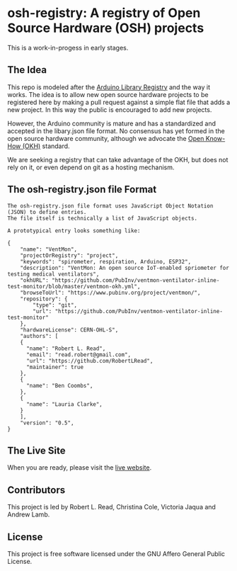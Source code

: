# osh-registry: A registry of Open Source Hardware (OSH) projects


This is a work-in-progess in early stages.

## The Idea

This repo is modeled after the [Arduino Library Registry](https://github.com/arduino/library-registry)
and the way it works. The idea is to allow new open source hardware projects to be registered
here by making a pull request against a simple flat file that adds a new project.
In this way the public is encouraged to add new projects.

However, the Arduino community is mature and has a standardized and accepted in the libary.json
file format. No consensus has yet formed in the open source hardware community, although
we advocate the [Open Know-How (OKH)](https://standards.internetofproduction.org/pub/okh/release/1)
standard.

We are seeking a registry that can take advantage of the OKH, but does not rely on it,
or even depend on git as a hosting mechanism.

## The osh-registry.json file Format

    The osh-registry.json file format uses JavaScript Object Notation (JSON) to define entries.
    The file itself is technically a list of JavaScript objects.

    A prototypical entry looks something like:

```
{
    "name": "VentMon",
    "projectOrRegistry": "project",
    "keywords": "spirometer, respiration, Arduino, ESP32",
    "description": "VentMon: An open source IoT-enabled spriometer for testing medical ventilators",
    "okhURL": "https://github.com/PubInv/ventmon-ventilator-inline-test-monitor/blob/master/ventmon-okh.yml",
    "browseToUrl": "https://www.pubinv.org/project/ventmon/",
    "repository": {
        "type": "git",
        "url": "https://github.com/PubInv/ventmon-ventilator-inline-test-monitor"
    },
    "hardwareLicense": CERN-OHL-S",
    "authors": [
    {
      "name": "Robert L. Read",
      "email": "read.robert@gmail.com",
      "url": "https://github.com/RobertLRead",
      "maintainer": true
    },
    {
      "name": "Ben Coombs",
    },
    {
      "name": "Lauria Clarke",
    }
    ],
    "version": "0.5",
}
```

## The Live Site
When you are ready, please visit the [live website](https://pubinv.github.io/osh-registry/).

## Contributors

This project is led by Robert L. Read, Christina Cole, Victoria Jaqua and Andrew Lamb.

## License

This project is free software licensed under the GNU Affero General Public License.
